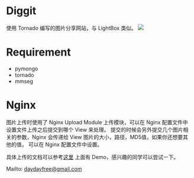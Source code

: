 Diggit
===

使用 Tornado 编写的图片分享网站，与 LightBox 类似。
![](http://img3.douban.com/view/group_topic/large/public/31629320-1.jpg)


Requirement
===
+ pymongo
+ tornado
+ mmseg

Nginx
===
图片上传时使用了 Nginx Upload Module 上传模块，可以在 Nginx 配置文件中设置文件上传之后提交到哪个 View 来处理。
提交的时候会另外提交几个图片相关的参数，Nginx 会传递给 View 图片的大小，路径，MD5值，如果你还想要其他的值，
可以在 Nginx 配置文件中设置。

具体上传的文档可以参考[这里](http://www.grid.net.ru/nginx/upload.en.html)
上面有 Demo，感兴趣的同学可以尝试一下。


Mailto: [daydayfree@gmail.com](daydayfree@gmail.com)
